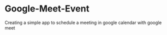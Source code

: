 # Google-Meet-Event
Creating a simple app to schedule a meeting in google calendar with google meet
